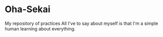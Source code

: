 # Oha-Sekai
My repository of practices
All I've to say about myself is that I'm a simple human learning about everything.
